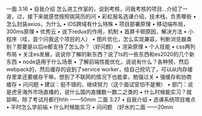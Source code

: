 一面 3.16
• 自我介绍
怎么进工作室的，说到考核，问我考核的项目...介绍了一波，过，接下来就感觉按照挑简历的问
• 彩虹报名选课介绍，技术栈，负责哪些
• 怎么封装axios，为什么
• iOS跨域有什么特殊
• 项目部署原理
• 移动端布局，300ms原理
• 优秀云
• 说下redux的作用，机制
• 首屏卡顿原因，解决方法
• 小程序（哇，首个问我这个项目的人）
• 图片优化，怎么实现兼容，判断浏览器类别？那要是以后ie都支持了怎么办？（好问题）
• 渲染原理
• 个人技能
• css两列布局
• 关注es发展，说说你了解的新东西？说了ts的一些东西和es2020的几个新东西
• node适用于什么场景
• 了解前端性能优化，说说有什么？各种预，然后webpack的，然后缓存的说到了service worker，给自己挖坑了，可以从内存缓存里拿还要缓存干嘛，想到了不联网的情况下也能拿，勉强过关
• 强缓存和协商缓存
• 问问题
• 建议：挺不错的，继续努力（这个面试官怕不是懒）
• 部门：说是虎牙海外市场直播的，说什么国内直播数一数二之类的
• 什么时候能实习？就舔啊，除了考试月都行hhh
——50min
二面 3.27
• 自我介绍
• 选课系统项目难点
• 平时怎么学前端
• 什么时候能实习
• 问问题
（好水的二面
——20min
